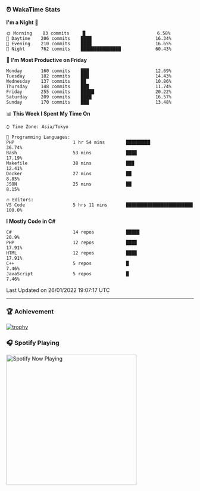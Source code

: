 ### ⏰ WakaTime Stats


<!--START_SECTION:waka-->
**I'm a Night 🦉** 

```text
🌞 Morning    83 commits     █                           6.58% 
🌆 Daytime    206 commits    ████                        16.34% 
🌃 Evening    210 commits    ████                        16.65% 
🌙 Night      762 commits    ███████████████             60.43%

```
📅 **I'm Most Productive on Friday** 

```text
Monday       160 commits    ███                         12.69% 
Tuesday      182 commits    ███                         14.43% 
Wednesday    137 commits    ██                          10.86% 
Thursday     148 commits    ███                         11.74% 
Friday       255 commits    █████                       20.22% 
Saturday     209 commits    ████                        16.57% 
Sunday       170 commits    ███                         13.48%

```


📊 **This Week I Spent My Time On** 

```text
⌚︎ Time Zone: Asia/Tokyo

💬 Programming Languages: 
PHP                      1 hr 54 mins        █████████                   36.74% 
Bash                     53 mins             ████                        17.19% 
Makefile                 38 mins             ███                         12.41% 
Docker                   27 mins             ██                          8.85% 
JSON                     25 mins             ██                          8.15%

🔥 Editors: 
VS Code                  5 hrs 11 mins       █████████████████████████   100.0%

```

**I Mostly Code in C#** 

```text
C#                       14 repos            █████                       20.9% 
PHP                      12 repos            ████                        17.91% 
HTML                     12 repos            ████                        17.91% 
C++                      5 repos             █                           7.46% 
JavaScript               5 repos             █                           7.46%

```



 Last Updated on 26/01/2022 19:07:17 UTC
<!--END_SECTION:waka-->

---

### 🏆 Achievement

[![trophy](https://github-profile-trophy.vercel.app/?username=Slime-hatena&theme=flat&no-bg=true&no-frame=true&column=8)](https://github.com/ryo-ma/github-profile-trophy)

### 🎧 Spotify Playing

[<img src="https://spotify-now-playing-slime-hatena.vercel.app/api/spotify-playing" alt="Spotify Now Playing" width="350" />](https://open.spotify.com/user/slime_hatena)

<!--
**Slime-hatena/Slime-hatena** is a ✨ _special_ ✨ repository because its `README.md` (this file) appears on your GitHub profile.

Here are some ideas to get you started:

- 🔭 I’m currently working on ...
- 🌱 I’m currently learning ...
- 👯 I’m looking to collaborate on ...
- 🤔 I’m looking for help with ...
- 💬 Ask me about ...
- 📫 How to reach me: ...
- 😄 Pronouns: ...
- ⚡ Fun fact: ...
-->
